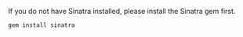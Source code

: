 If you do not have Sinatra installed, please install the Sinatra gem first.

```
gem install sinatra
```
